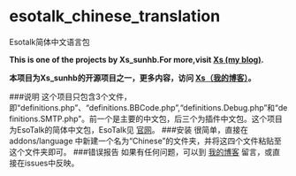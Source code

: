 # esotalk_chinese_translation
Esotalk简体中文语言包

**This is one of the projects by Xs_sunhb.For more,visit [Xs (my blog)](http://sunhb.me).**

**本项目为Xs_sunhb的开源项目之一，更多内容，访问 [Xs（我的博客）](http://sunhb.me)。**

###说明
这个项目只包含3个文件，即“definitions.php”、“definitions.BBCode.php”,“definitions.Debug.php”和“definitions.SMTP.php”。前一个是主要的中文包，后三个为插件中文包。这个项目为EsoTalk的简体中文包，EsoTalk见 [官网](http://esotalk.org)。
###安装
很简单，直接在 addons/language 中新建一个名为“Chinese”的文件夹，并将这四个文件粘贴至这个文件夹即可。
###错误报告
如果有任何问题，可以到 [我的博客](http://sunhb.me/works/os-projects-recommend/esotalk) 留言，或直接在issues中反映。
